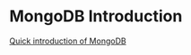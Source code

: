 # MongoDB Introduction
[Quick introduction of MongoDB](https://searchdatamanagement.techtarget.com/definition/MongoDB)
